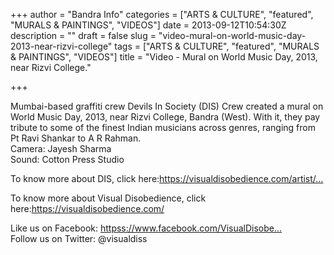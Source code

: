 +++
author = "Bandra Info"
categories = ["ARTS &amp; CULTURE", "featured", "MURALS &amp; PAINTINGS", "VIDEOS"]
date = 2013-09-12T10:54:30Z
description = ""
draft = false
slug = "video-mural-on-world-music-day-2013-near-rizvi-college"
tags = ["ARTS &amp; CULTURE", "featured", "MURALS &amp; PAINTINGS", "VIDEOS"]
title = "Video - Mural on World Music Day, 2013, near Rizvi College."

+++


<p>Mumbai-based graffiti crew Devils In Society (DIS) Crew created a mural on World Music Day, 2013, near Rizvi College, Bandra (West). With it, they pay tribute to some of the finest Indian musicians across genres, ranging from Pt Ravi Shankar to A R Rahman.<br />
Camera: Jayesh Sharma<br />
Sound: Cotton Press Studio</p>
<p>To know more about DIS, click here:<a dir="ltr" title="https://visualdisobedience.com/artist/NikhilSingh/" href="https://visualdisobedience.com/artist/NikhilSingh/" target="_blank" rel="nofollow">https://visualdisobedience.com/artist/&#8230;</a></p>
<p>To know more about Visual Disobedience, click here:<a dir="ltr" title="https://visualdisobedience.com/" href="https://visualdisobedience.com/" target="_blank" rel="nofollow">https://visualdisobedience.com/</a></p>
<p>Like us on Facebook: <a dir="ltr" title="httpss://www.facebook.com/VisualDisobedience" href="httpss://www.facebook.com/VisualDisobedience" target="_blank" rel="nofollow">httpss://www.facebook.com/VisualDisobe&#8230;</a><br />
Follow us on Twitter: @visualdiss</p>



